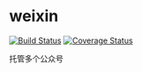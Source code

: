 weixin
==========
[![Build Status](https://travis-ci.org/liuxiaodong/weixin-trap.png)](https://travis-ci.org/liuxiaodong/weixin-trap)
[![Coverage Status](https://coveralls.io/repos/liuxiaodong/weixin-trap/badge.png)](https://coveralls.io/github/liuxiaodong/weixin-trap)

托管多个公众号
